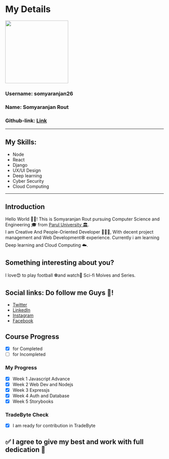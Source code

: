 <h1>My Details</h1>

<a href="https://github.com/somyaranjan26">
    <img src="https://avatars0.githubusercontent.com/u/45004977?s=400&u=539cc5aa793a4f49a6ec2a24087a9b0cfcac58b3&v=4" width="200" height="200">
</a>

### Username: somyaranjan26

### Name: Somyaranjan Rout

### Github-link: [Link](https://github.com/somyaranjan26)

---

<h2>My Skills:</h2>

- Node
- React
- Django
- UX/UI Design
- Deep learning
- Cyber Security
- Cloud Computing

---

<h2> Introduction </h2>

Hello World 🙋‍♂️! This is Somyaranjan Rout pursuing Computer Science and Engineering 🎓 from <a href="http://www.paruluniversity.ac.in">Parul University 🏛</a>.
<br>
I am Creative And People-Oriented Developer 👨🏻‍💻, With decent project management and Web Development🕸 experience.
Currently i am learning Deep learning and Cloud Computing ☁️.

## Something interesting about you?

I love😍 to play football ⚽️and watch👀 Sci-fi Moives and Series.

## Social links: Do follow me Guys 🤝!

- [Twitter](https://twitter.com/somyaranjancr7)
- [LinkedIn](https://www.linkedin.com/in/somyaranjanrout/)
- [Instagram](https://instagram.com/iampavangandhi)
- [Facebook](https://www.facebook.com/somyaranjancr7)

## Course Progress

- [x] for Completed
- [ ] for Incompleted 

### My Progress

- [x] Week 1 Javascript Advance
- [x] Week 2 Web Dev and Nodejs
- [x] Week 3 Expressjs
- [x] Week 4 Auth and Database
- [x] Week 5 Storybooks

### TradeByte Check

- [x] I am ready for contribution in TradeByte

## ✅ I agree to give my best and work with full dedication 💯

